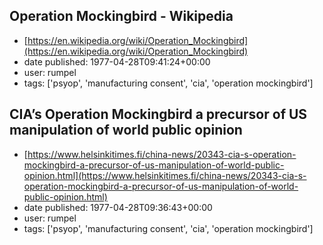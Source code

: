 ## Operation Mockingbird - Wikipedia
 - [https://en.wikipedia.org/wiki/Operation_Mockingbird](https://en.wikipedia.org/wiki/Operation_Mockingbird)
 - date published: 1977-04-28T09:41:24+00:00
 - user: rumpel
 - tags: ['psyop', 'manufacturing consent', 'cia', 'operation mockingbird']

## CIA’s Operation Mockingbird a precursor of US manipulation of world public opinion
 - [https://www.helsinkitimes.fi/china-news/20343-cia-s-operation-mockingbird-a-precursor-of-us-manipulation-of-world-public-opinion.html](https://www.helsinkitimes.fi/china-news/20343-cia-s-operation-mockingbird-a-precursor-of-us-manipulation-of-world-public-opinion.html)
 - date published: 1977-04-28T09:36:43+00:00
 - user: rumpel
 - tags: ['psyop', 'manufacturing consent', 'cia', 'operation mockingbird']


